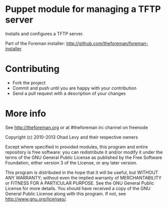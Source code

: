 # Puppet module for managing a TFTP server

Installs and configures a TFTP server.

Part of the Foreman installer: http://github.com/theforeman/foreman-installer

# Contributing

* Fork the project
* Commit and push until you are happy with your contribution
* Send a pull request with a description of your changes

# More info

See http://theforeman.org or at #theforeman irc channel on freenode

Copyright (c) 2010-2013 Ohad Levy and their respective owners

Except where specified in provided modules, this program and entire
repository is free software: you can redistribute it and/or modify
it under the terms of the GNU General Public License as published by
the Free Software Foundation, either version 3 of the License, or
any later version.

This program is distributed in the hope that it will be useful,
but WITHOUT ANY WARRANTY; without even the implied warranty of
MERCHANTABILITY or FITNESS FOR A PARTICULAR PURPOSE.  See the
GNU General Public License for more details.
You should have received a copy of the GNU General Public License
along with this program.  If not, see <http://www.gnu.org/licenses/>.
